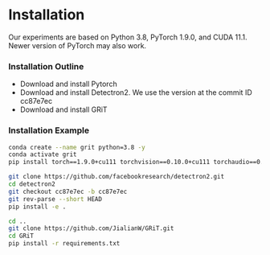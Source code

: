 # Installation

Our experiments are based on Python 3.8, PyTorch 1.9.0, and CUDA 11.1. 
Newer version of PyTorch may also work.

### Installation Outline

- Download and install Pytorch
- Download and install Detectron2. We use the version at the commit ID cc87e7ec
- Download and install GRiT

### Installation Example
```bash
conda create --name grit python=3.8 -y
conda activate grit
pip install torch==1.9.0+cu111 torchvision==0.10.0+cu111 torchaudio==0.9.0 -f https://download.pytorch.org/whl/torch_stable.html

git clone https://github.com/facebookresearch/detectron2.git
cd detectron2
git checkout cc87e7ec -b cc87e7ec
git rev-parse --short HEAD
pip install -e .

cd ..
git clone https://github.com/JialianW/GRiT.git
cd GRiT
pip install -r requirements.txt
```
